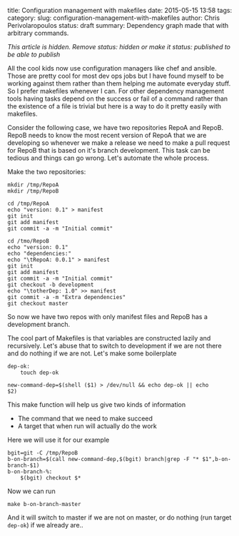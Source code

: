 title: Configuration management with makefiles
date: 2015-05-15 13:58
tags:
category:
slug: configuration-management-with-makefiles
author: Chris Perivolaropoulos
status: draft
summary: Dependency graph made that with arbitrary commands.

_This article is hidden. Remove status: hidden or make it status:
published to be able to publish_

All the cool kids now use configuration managers like chef and
ansible. Those are pretty cool for most dev ops jobs but I have found
myself to be working against them rather than them helping me automate
everyday stuff. So I prefer makefiles whenever I can. For other
dependency management tools having tasks depend on the success or fail
of a command rather than the existence of a file is trivial but here
is a way to do it pretty easily with makefiles.

Consider the following case, we have two repositories RepoA and
RepoB. RepoB needs to know the most recent version of RepoA that we
are developing so whenever we make a release we need to make a pull
request for RepoB that is based on it's branch development. This task
can be tedious and things can go wrong. Let's automate the whole
process.

Make the two repositories:

    mkdir /tmp/RepoA
    mkdir /tmp/RepoB

    cd /tmp/RepoA
    echo "version: 0.1" > manifest
    git init
    git add manifest
    git commit -a -m "Initial commit"

    cd /tmo/RepoB
    echo "version: 0.1"
    echo "dependencies:"
    echo "\tRepoA: 0.0.1" > manifest
    git init
    git add manifest
    git commit -a -m "Initial commit"
    git checkout -b development
    echo "\totherDep: 1.0" >> manifest
    git commit -a -m "Extra dependencies"
    git checkout master

So now we have two repos with only manifest files and RepoB has a
development branch.

The cool part of Makefiles is that variables are constructed lazily
and recursively. Let's abuse that to switch to development if we are
not there and do nothing if we are not. Let's make some boilerplate

    dep-ok:
        touch dep-ok

    new-command-dep=$(shell ($1) > /dev/null && echo dep-ok || echo
    $2)

This make function will help us give two kinds of information

- The command that we need to make succeed
- A target that when run will actually do the work

Here we will use it for our example

    bgit=git -C /tmp/RepoB
    b-on-branch=$(call new-command-dep,$(bgit) branch|grep -F "* $1",b-on-branch-$1)
    b-on-branch-%:
        $(bgit) checkout $*

Now we can run

    make b-on-branch-master

And it will switch to master if we are not on master, or do nothing
(run target `dep-ok`) if we already are..
